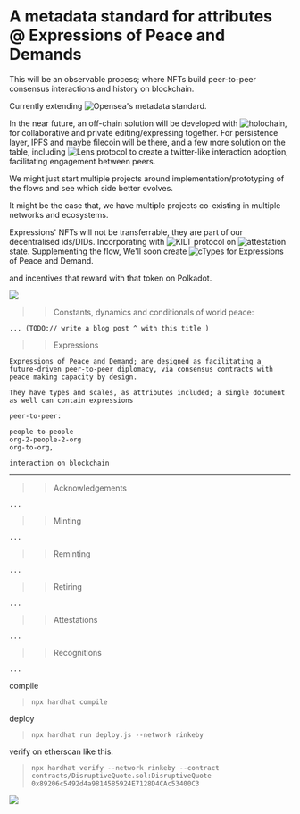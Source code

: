 # A metadata standard for attributes @ Expressions of Peace and Demands  

This will be an observable process; where NFTs build peer-to-peer consensus interactions and history on blockchain. 

Currently extending ![ Opensea's metadata standard](https://docs.opensea.io/docs/metadata-standards#metadata-structure).

In the near future, an off-chain solution will be developed with ![holochain](https://holochain.org), for collaborative and private editing/expressing together. For persistence layer, IPFS and maybe filecoin will be there, and a few more solution on the table, including ![Lens protocol](https://lens.dev/) to create a twitter-like interaction adoption, facilitating engagement between peers.

We might just start multiple projects around implementation/prototyping of the flows and see which side better evolves. 

It might be the case that, we have multiple projects co-existing in multiple networks and ecosystems. 

Expressions' NFTs will not be transferrable, they are part of our decentralised ids/DIDs.
Incorporating with ![KILT protocol](https://kilt.io) on ![attestation](https://dev.kilt.io/docs/sdk/workshop/attestation) state. 
Supplementing the flow, We'll soon create ![cTypes](https://dev.kilt.io/docs/sdk/workshop/attester/ctype) for Expressions of Peace and Demand.

and incentives that reward with that token on Polkadot.

![](https://i.imgur.com/2TWGVMR.png)

>> Constants, dynamics and conditionals of world peace:

```
... (TODO:// write a blog post ^ with this title )
```




>> Expressions

```
Expressions of Peace and Demand; are designed as facilitating a future-driven peer-to-peer diplomacy, via consensus contracts with peace making capacity by design.

They have types and scales, as attributes included; a single document as well can contain expressions 

peer-to-peer:

people-to-people
org-2-people-2-org 
org-to-org, 

interaction on blockchain
```
---
>> Acknowledgements
```
...
```

>> Minting
```
...
```

>> Reminting 
```
...
```

>> Retiring
```
...
```

>> Attestations
```
...
```

>> Recognitions
```
...
```




compile
> `npx hardhat compile`

deploy

>`npx hardhat run deploy.js --network rinkeby`

verify on etherscan like this:
> ```npx hardhat verify --network rinkeby --contract contracts/DisruptiveQuote.sol:DisruptiveQuote 0x89206c5492d4a9814585924E7128D4CAc53400C3```


![](https://i.imgur.com/FoBXNFp.png)



